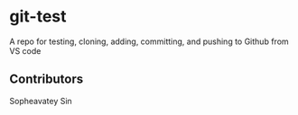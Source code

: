 # git-test
A repo for testing, cloning, adding, committing, and pushing to Github from VS code

## Contributors
Sopheavatey Sin

